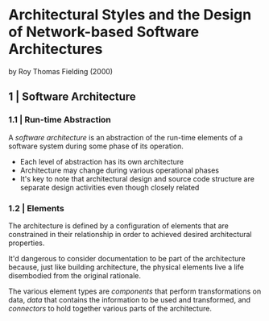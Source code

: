 # Architectural Styles and the Design of Network-based Software Architectures
by Roy Thomas Fielding (2000)

## 1 | Software Architecture

### 1.1 | Run-time Abstraction

A *software architecture* is an abstraction of the run-time elements of a software system during some phase of its operation.
- Each level of abstraction has its own architecture
- Architecture may change during various operational phases
- It's key to note that architectural design and source code structure are separate design activities even though closely related

### 1.2 | Elements

The architecture is defined by a configuration of elements that are constrained in their relationship in order to achieved desired architectural properties.

It'd dangerous to consider documentation to be part of the architecture because, just like building architecture, the physical elements live a life disembodied from the original rationale.

The various element types are *components* that perform transformations on data, *data* that contains the information to be used and transformed, and *connectors* to hold together various parts of the architecture.
